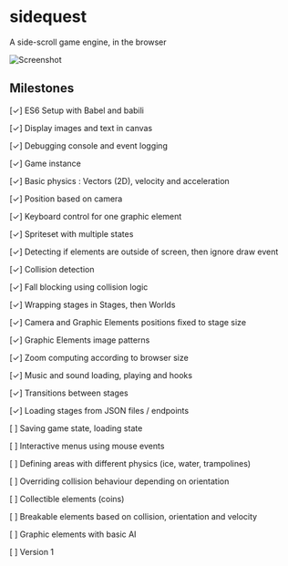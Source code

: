 # sidequest
A side-scroll game engine, in the browser

![Screenshot](https://erikdesjardins.com/static/git/sidequest2.png)

## Milestones
 [✓] ES6 Setup with Babel and babili
 
 [✓] Display images and text in canvas
 
 [✓] Debugging console and event logging
 
 [✓] Game instance 
 
 [✓] Basic physics : Vectors (2D), velocity and acceleration
 
 [✓] Position based on camera
 
 [✓] Keyboard control for one graphic element
 
 [✓] Spriteset with multiple states
 
 [✓] Detecting if elements are outside of screen, then ignore draw event
 
 [✓] Collision detection
 
 [✓] Fall blocking using collision logic
  
 [✓] Wrapping stages in Stages, then Worlds
 
 [✓] Camera and Graphic Elements positions fixed to stage size

 [✓] Graphic Elements image patterns 

 [✓] Zoom computing according to browser size
 
 [✓] Music and sound loading, playing and hooks
 
 [✓] Transitions between stages
 
 [✓] Loading stages from JSON files / endpoints
 
 [ ] Saving game state, loading state
 
 [ ] Interactive menus using mouse events
 
 [ ] Defining areas with different physics (ice, water, trampolines)
 
 [ ] Overriding collision behaviour depending on orientation
 
 [ ] Collectible elements (coins)
 
 [ ] Breakable elements based on collision, orientation and velocity
 
 [ ] Graphic elements with basic AI
 
 [ ] Version 1 
